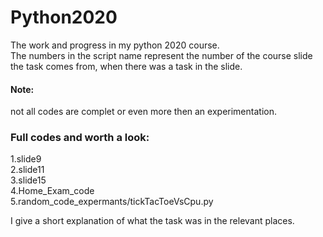 # Python2020
The work and progress in my python 2020 course.  
The numbers in the script name represent the number of the course slide the task comes from, when there was a task in the slide.
#### Note: 
not all codes are complet or even more then an experimentation.
### Full codes and worth a look:
1.slide9  
2.slide11  
3.slide15  
4.Home_Exam_code  
5.random_code_expermants/tickTacToeVsCpu.py

I give a short explanation of what the task was in the relevant places.

